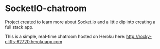 # SocketIO-chatroom

Project created to learn more about Socket.io and a little dip into creating a full stack app.

This is a simple, real-time chatroom hosted on Heroku here: <http://rocky-cliffs-62720.herokuapp.com>
